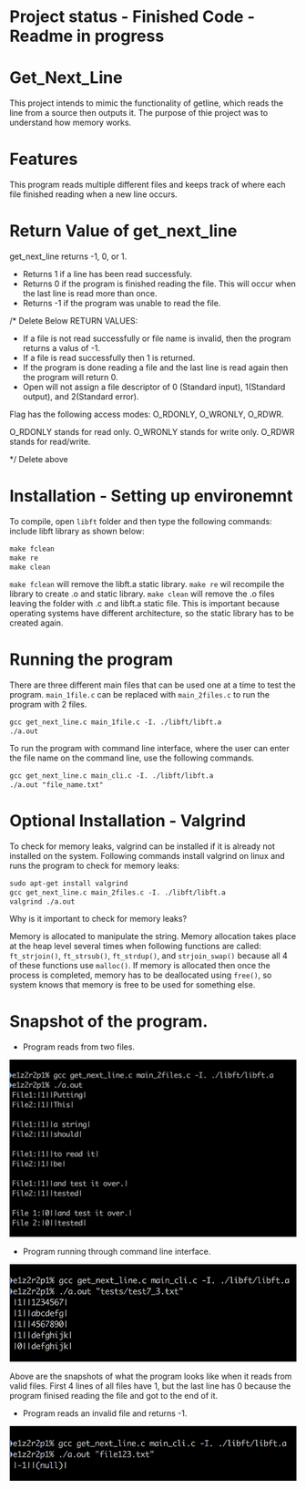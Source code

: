 # Project status - Finished Code - Readme in progress
# Get_Next_Line
This project intends to mimic the functionality of getline, which reads the line from a source then outputs it. The purpose of thie project was to understand how memory works.

# Features
This program reads multiple different files and keeps track of where each file finished reading when a new line occurs.

# Return Value of get_next_line
get_next_line returns -1, 0, or 1.
+ Returns 1 if a line has been read successfuly.
+ Returns 0 if the program is finished reading the file. This will occur when the last line is read more than once.
+ Returns -1 if the program was unable to read the file.

/* Delete Below
RETURN VALUES:
+ If a file is not read successfully or file name is invalid, then the program returns a valus of -1.
+ If a file is read successfully then 1 is returned.
+ If the program is done reading a file and the last line is read again then the program will return 0.
+ Open will not assign a file descriptor of 0 (Standard input), 1(Standard output), and 2(Standard error).

Flag has the following access modes: O_RDONLY, O_WRONLY, O_RDWR.

O_RDONLY stands for read only. O_WRONLY stands for write only. O_RDWR stands for read/write.

*/ Delete above


# Installation - Setting up environemnt
To compile, open `libft` folder and then type the following commands: include libft library as shown below:
```
make fclean
make re
make clean
```
`make fclean` will remove the libft.a static library. `make re` wil recompile the library to create .o and static library. `make clean` will remove the .o files leaving the folder with .c and libft.a static file. This is important because operating systems have different architecture, so the static library has to be created again.

# Running the program

There are three different main files that can be used one at a time to test the program. `main_1file.c` can be replaced with `main_2files.c` to run the program with 2 files.

```
gcc get_next_line.c main_1file.c -I. ./libft/libft.a
./a.out
```
To run the program with command line interface, where the user can enter the file name on the command line, use the following commands.

```
gcc get_next_line.c main_cli.c -I. ./libft/libft.a
./a.out "file_name.txt"
```
# Optional Installation - Valgrind
To check for memory leaks, valgrind can be installed if it is already not installed on the system. Following commands install valgrind on linux and runs the program to check for memory leaks:
```
sudo apt-get install valgrind
gcc get_next_line.c main_2files.c -I. ./libft/libft.a
valgrind ./a.out
```
Why is it important to check for memory leaks?

Memory is allocated to manipulate the string. Memory allocation takes place at the heap level several times when following functions are called: `ft_strjoin()`, `ft_strsub()`, `ft_strdup()`, and `strjoin_swap()` because all 4 of these functions use `malloc()`. If memory is allocated then once the process is completed, memory has to be deallocated using `free()`, so system knows that memory is free to be used for something else.

# Snapshot of the program.
+ Program reads from two files.
<img src= "https://github.com/mohammadbutt/42_get_next_line/blob/master/snapshots/output_2files.png">

+ Program running through command line interface.
<img src= "https://github.com/mohammadbutt/42_get_next_line/blob/master/snapshots/output_cli.png">

Above are the snapshots of what the program looks like when it reads from valid files. First 4 lines of all files have 1, but the last line has 0 because the program finised reading the file and got to the end of it.

+ Program reads an invalid file and returns -1.
<img src="https://github.com/mohammadbutt/42_get_next_line/blob/master/snapshots/output_invalid.png">
